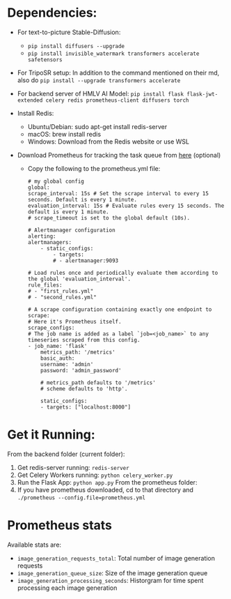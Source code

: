 
# Dependencies:

* For text-to-picture Stable-Diffusion:
    * `pip install diffusers --upgrade`
    * `pip install invisible_watermark transformers accelerate safetensors`

* For TripoSR setup:
    In addition to the command mentioned on their md, also do `pip install --upgrade transformers accelerate`

* For backend server of HMLV AI Model:
`pip install flask flask-jwt-extended celery redis prometheus-client diffusers torch`

* Install Redis:
    * Ubuntu/Debian: sudo apt-get install redis-server
    * macOS: brew install redis
    * Windows: Download from the Redis website or use WSL

* Download Prometheus for tracking the task queue from [here](https://prometheus.io/download/) (optional) 
    * Copy the following to the prometheus.yml file:
        ```
        # my global config
        global:
        scrape_interval: 15s # Set the scrape interval to every 15 seconds. Default is every 1 minute.
        evaluation_interval: 15s # Evaluate rules every 15 seconds. The default is every 1 minute.
        # scrape_timeout is set to the global default (10s).

        # Alertmanager configuration
        alerting:
        alertmanagers:
            - static_configs:
                - targets:
                # - alertmanager:9093

        # Load rules once and periodically evaluate them according to the global 'evaluation_interval'.
        rule_files:
        # - "first_rules.yml"
        # - "second_rules.yml"

        # A scrape configuration containing exactly one endpoint to scrape:
        # Here it's Prometheus itself.
        scrape_configs:
        # The job name is added as a label `job=<job_name>` to any timeseries scraped from this config.
        - job_name: 'flask'
            metrics_path: '/metrics'
            basic_auth:
            username: 'admin'
            password: 'admin_password'

            # metrics_path defaults to '/metrics'
            # scheme defaults to 'http'.

            static_configs:
            - targets: ["localhost:8000"]
        ```

# Get it Running:

From the backend folder (current folder):
1. Get redis-server running: `redis-server`
2. Get Celery Workers running: `python celery_worker.py`
3. Run the Flask App: `python app.py`
From the prometheus folder:
4. If you have prometheus downloaded, cd to that directory and `./prometheus --config.file=prometheus.yml`


# Prometheus stats
Available stats are:
* `image_generation_requests_total`: Total number of image generation requests
* `image_generation_queue_size`: Size of the image generation queue
* `image_generation_processing_seconds`: Historgram for time spent processing each image generation